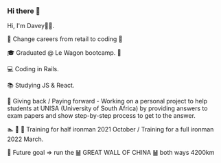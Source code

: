 ### Hi there 👋

Hi, I'm Davey👋🏻.

🛒 Change careers from retail to coding 👨

🎓 Graduated @ Le Wagon bootcamp. 👨

💻 Coding in Rails. 

📚 Studying JS & React.

🌱 Giving back / Paying forward - Working on a personal project to help students at UNISA (University of South Africa) by providing answers to exam papers and show step-by-step   process to get to the answer.

🏊 🏃 🚴  Training for half ironman 2021 October / Training for a full ironman 2022 March.

 🎯 Future goal => run the ䷡ GREAT WALL OF CHINA ䷡ both ways 4200km
